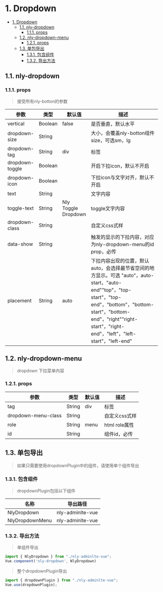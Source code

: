 # 1. Dropdown

<!-- TOC -->

- [1. Dropdown](#1-dropdown)
  - [1.1. nly-dropdown](#11-nly-dropdown)
    - [1.1.1. props](#111-props)
  - [1.2. nly-dropdown-menu](#12-nly-dropdown-menu)
    - [1.2.1. props](#121-props)
  - [1.3. 单包导出](#13-单包导出)
    - [1.3.1. 包含组件](#131-包含组件)
    - [1.3.2. 导出方法](#132-导出方法)

<!-- /TOC -->

## 1.1. nly-dropdown

### 1.1.1. props

> 接受所有nly-botton的参数

参数 | 类型 |  默认值 | 描述
-|-|-|-
vertical | Boolean | false | 是否垂直，默认水平
dropdown-size | String |  | 大小，会覆盖nly-botton组件size，可选sm，lg
dropdown-tag | String | div | 标签
dropdown-toggle | Boolean |  | 开启下拉icon，默认不开启
dropdown-icon | Boolean | | 下拉icon与文字对齐，默认不开启
text | String |  | 文字内容
toggle-text | String | Nly Toggle Dropdown | toggle文字内容
dropdown-class | String |  | 自定义css式样
data-show | String |  | 触发的显示的下拉内容，对应为nly-dropdown-menu的id prop，必传
placement | String | auto | 下拉内容出现的位置，默认auto，会选择最节省空间的地方显示。可选  "auto"，auto-start，"auto-end""top"，"top-start"，"top-end"，"bottom"，"bottom-start"，"bottom-end"，"right""right-start"，"right-end"，"left"，"left-start"，"left-end"

## 1.2. nly-dropdown-menu

> dropdown 下拉菜单内容

### 1.2.1. props

参数 | 类型 |  默认值 | 描述
-|-|-|-
tag | String | div | 标签
dropdown-menu-class | String | | 自定义css式样
role | String | menu | html role属性
id | String |  | 组件id，必传

## 1.3. 单包导出

> 如果只需要使用dropdownPlugin中的组件，请使用单个组件导出

### 1.3.1. 包含组件

> dropdownPlugin包括以下组件

名称 | 导出路径
-|-
NlyDropdown | nly-adminlte-vue
NlyDropdownMenu | nly-adminlte-vue

### 1.3.2. 导出方法

> 单组件导出

```js
import { NlyDropdown } from "./nly-adminlte-vue";
Vue.component('nly-dropdown', NlyDropdown)
```

> 整个dropdownPlugin导出

```js
import { dropdownPlugin } from "./nly-adminlte-vue";
Vue.use(dropdownPlugin);
```